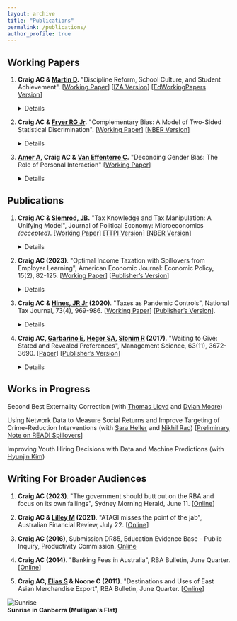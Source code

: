```yaml
---
layout: archive
title: "Publications"
permalink: /publications/
author_profile: true
---
```


## Working Papers

1. **Craig AC & [Martin D](https://scholar.harvard.edu/david-martin).** "Discipline Reform, School Culture, and Student Achievement". [[Working Paper](../../files/suspensions_paper.pdf)] [[IZA Version](http://sites.lsa.umich.edu/ashcraig/wp-content/uploads/sites/716/2021/06/suspensions_paper.pdf)] [[EdWorkingPapers Version](https://www.edworkingpapers.com/ai23-722)] <details>Does relaxing strict school discipline policies improve student achievement, or lead to classroom disorder? We study a 2012 reform in New York City public middle schools that eliminated suspensions for non-violent, disorderly behavior, replacing them with less disruptive interventions. Using a difference-in-differences framework, we exploit the sharp timing of the reform and natural variation in its impact to measure the effect of reducing suspensions on student achievement. Math scores of students in more-affected schools rose by 0.05 standard deviations relative to other schools over the three years after the policy change. Reading scores rose by 0.03 standard deviations. Only a small portion of these aggregate benefits can be explained by the direct impact of eliminating suspensions on students who would have been suspended under the old policy. Instead, test score gains are associated with improvements in school culture, as measured by the quality of student-teacher relationships and perceptions of safety at school. These improvements benefited students even if they were unlikely to be suspended themselves.</details>

2. **Craig AC & [Fryer RG Jr](https://scholar.harvard.edu/fryer/home).** "Complementary Bias: A Model of Two-Sided Statistical Discrimination". [[Working Paper](../../files/twosided.pdf)] [[NBER Version](https://www.nber.org/papers/w23811)] <details>We introduce a model of two-sided statistical discrimination in which worker and firm beliefs are complementary. Firms try to infer whether workers have made investments required for them to be productive, and simultaneously, workers try to deduce whether firms have made investments necessary for them to thrive. When multiple equilibria exist, group differences are sustained by both sides of the interaction – workers and firms. Strategic complementarity between the two sides complicates both empirical analysis designed to detect discrimination and policy meant to alleviate it. Affirmative action is much less effective than in traditional statistical discrimination models. More generally, we demonstrate the futility of policies that are designed to correct gender and racial disparities but do not address both sides of the coordination problem. We propose a two-sided version of “investment insurance” – a highly effective and potentially cheap policy in which the government (after observing a noisy version of the employer’s signal) offers to hire any worker who it believes to be qualified and whom the employers do not offer a job. The paper concludes by proposing a way to identify statistical discrimination by employers when beliefs are complements.</details>

3. **[Amer A](https://bfi.uchicago.edu/scholar/amer-abdelrahman/), Craig AC & [Van Effenterre C](https://sites.google.com/site/vaneffenterreclementine/home).** "Deconding Gender Bias: The Role of Personal Interaction" [[Working Paper](../../files/ACV.pdf)] <details>Performance evaluations matter for hiring and promotion. We combine experiments with administrative data to understand what drives gender bias in such evaluations in the technology industry. Our results highlight the role of personal interaction. Leveraging 60,000 mock video interviews on a platform for software engineers, we find that average ratings for code quality and problem solving are 12 percent of a standard deviation lower for women than men. Half of these gaps remain unexplained when we control for automated measures of coding performance. To test for statistical and taste-based bias, we analyze two field experiments. Our first experiment shows that providing evaluators with automated performance measures does not reduce the gender gap. Our second experiment removed video interaction, and compared blind to non-blind evaluations. No gender gap is present in either case. These results rule out traditional economic models of discrimination. Instead, bias only arises with extended personal interaction, with larger gaps for evaluators with <i>higher implicit association test</i> scores.</details>

## Publications

1. **Craig AC & [Slemrod, JB](https://webuser.bus.umich.edu/jslemrod/).** "Tax Knowledge and Tax Manipulation: A Unifying Model", Journal of Political Economy: Microeconomics *(accepted)*. [[Working Paper](../../files/knowledge.pdf)] [[TTPI Version](https://taxpolicy.crawford.anu.edu.au/publication/ttpi-working-papers/20349/tax-knowledge-and-tax-manipulation-unifying-model)] [[NBER Version](https://www.nber.org/papers/w30151)] <details>Taxpayers face complex tax systems, which many struggle to understand while others strive to exploit. We characterize optimal tax rates and taxpayer education when heterogeneous individuals have an incomplete understanding of the tax system. The analysis shows how learning about tax minimization strategies is isomorphic to learning about tax rates. In both cases, the government faces a trade-off: Educating taxpayers allows them to better optimize, but affects government revenue. The optimal amount of taxpayer education and redistribution are both characterized by aggregate sufficient statistics, which do not require information about how biases or behavioral responses vary across decision margins.</details>

2. **Craig AC (2023)**. "Optimal Income Taxation with Spillovers from Employer Learning", American Economic Journal: Economic Policy, 15(2), 82-125. [[Working Paper](../../files/craig_jmp.pdf)] [[Publisher’s Version](https://www.aeaweb.org/articles?id=10.1257/pol.20210062)] <details>I study optimal income taxation when human capital investment is imperfectly observable by employers. In the model, Bayesian inference about worker productivity compresses the wage distribution, lowering the private return to human capital investment. An externality arises: given the same information, employers form more favorable beliefs about each individual if workers are generally more productive. The significance of this externality hinges on the accuracy of employers’ beliefs and the responsiveness of human capital investments to taxation. For the United States, the spillover from human capital investment reduces optimal marginal tax rates by 13 percentage points at 100,000 dollars of income.</details>

3. **Craig AC & [Hines, JR Jr](https://lsa.umich.edu/econ/people/faculty/jrhines.html) (2020)**. "Taxes as Pandemic Controls", National Tax Journal, 73(4), 969-986. [[Working Paper](../../files/covid_craighines.pdf)] [[Publisher’s Version](https://www.journals.uchicago.edu/doi/abs/10.17310/ntj.2020.4.02)]. <details>Tax policy can play important roles in limiting the spread of communicable disease, and in managing the economic fallout of a pandemic. Taxes on business activities that bring workers or customers into close contact with each other offer efficient alternatives to broad regulatory measures such as shutdowns, which have been effective but enormously costly. Corrective taxation also helps raise the revenue required to cover elevated government expenditure during the pandemic. Moreover, the restricted consumer choice that accompanies a pandemic reduces the welfare cost of raising tax revenue from higher-income taxpayers, making it a good time for deficit closure. Current U.S. tax measures serve some of these functions, but additional measures could further limit the spread of disease while also addressing government budget deficits.</details>

4. **Craig AC, [Garbarino E](https://business.sydney.edu.au/staff/ellen.garbarino), [Heger SA](https://sydney.edu.au/arts/about/our-people/academic-staff/stephanie-heger.html), [Slonim R](https://sydney.edu.au/arts/about/our-people/academic-staff/robert-slonim.html) (2017)**. "Waiting to Give: Stated and Revealed Preferences", Management Science, 63(11), 3672-3690. [[Paper](http://www.stephanieheger.com/uploads/2/4/3/5/24354892/waitingtogivefinal_saheger.pdf)] [[Publisher’s Version](https://pubsonline.informs.org/doi/pdf/10.1287/mnsc.2016.2504)] <details>We estimate and compare the effect of increased time costs on consumer satisfaction and behavior. We are able to move beyond the existing literature, which focuses on satisfaction and intention, and estimate the effect of waiting time on return behavior. Further, we do so in a prosocial context and our measure of cost is the length of time a blood donor spends waiting. We find that relying on satisfaction data masks important time cost sensitivities; namely, it is not how the donor feels about the wait time that matters for return behavior, but rather the actual duration of the wait. Consistent with theory we develop, our results indicate that waiting has a significant longer-term social cost: we estimate that a 38% increase (equivalent to one standard deviation) in the average wait would result in a 10% decrease in donations per year.</details>



## Works in Progress

Second Best Externality Correction (with [Thomas Lloyd](https://lsa.umich.edu/econ/people/phd-students/tmlloyd.html) and [Dylan Moore](https://www.dylantmoore.com))

Using Network Data to Measure Social Returns and Improve Targeting of Crime-Reduction Interventions (with [Sara Heller](https://sites.google.com/view/sara-heller/home) and [Nikhil Rao](https://lsa.umich.edu/econ/people/phd-students/nikhil-rao.html)) [[Preliminary Note on READI Spillovers](https://drive.google.com/file/d/1rbkj03yo_RAN2qdtjJFhhvS4WhcgApR2/view)]

Improving Youth Hiring Decisions with Data and Machine Predictions (with [Hyunjin Kim](https://www.kimhyunjin.com/))


## Writing For Broader Audiences

1. **Craig AC (2023)**. "The government should butt out on the RBA and focus on its own failings", Sydney Morning Herald, June 11. [[Online](https://www.smh.com.au/business/the-economy/the-government-should-butt-out-on-the-rba-and-focus-on-its-own-failings-20230609-p5dfgz.html)] 

2. **Craig AC & [Lilley M](https://cbe.anu.edu.au/about/staff-directory/matthew-lilley) (2021)**. "ATAGI misses the point of the jab", Australian Financial Review, July 22. [[Online](https://www.afr.com/policy/economy/atagi-misses-the-point-of-the-jab-20210720-p58bd6)] 

3. **Craig AC (2016)**, Submission DR85, Education Evidence Base - Public Inquiry, Productivity Commission. [Online](https://www.pc.gov.au/__data/assets/word_doc/0009/207675/subdr085-education-evidence.docx)

4. **Craig AC (2014)**. "Banking Fees in Australia", RBA Bulletin, June Quarter. [[Online](https://www.rba.gov.au/publications/bulletin/2014/jun/pdf/bu-0614-5.pdf)]
   
5. **Craig AC, [Elias S](https://sites.google.com/view/stephenelias) & Noone C (2011)**. "Destinations and Uses of East Asian Merchandise Export", RBA Bulletin, June Quarter. [[Online](https://www.rba.gov.au/publications/bulletin/2011/jun/pdf/bu-0611-2.pdf)] 






![Sunrise](https://ashleycraig.com/images/IMG_1459.jpg "Sunrise in Canberra (Mulligan's Flat)")
<br>**Sunrise in Canberra (Mulligan's Flat)**
